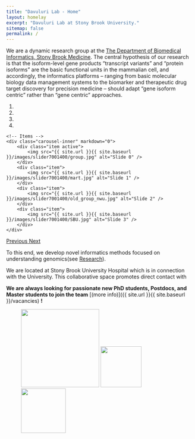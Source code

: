 ```yaml
---
title: "Davuluri Lab - Home"
layout: homelay
excerpt: "Davuluri Lab at Stony Brook University."
sitemap: false
permalink: /
---
```


We are a dynamic research group at the [The Department of Biomedical Informatics, Stony Brook Medicine](https://bmi.stonybrookmedicine.edu/). The central hypothesis of our research is that the isoform-level gene products “transcript variants” and “protein isoforms” are the basic functional units in the mammalian cell, and accordingly, the informatics platforms – ranging from basic molecular biology data management systems to the biomarker and therapeutic drug target discovery for precision medicine – should adapt “gene isoform centric” rather than “gene centric” approaches. 


<div markdown="0" id="carousel" class="carousel slide" data-ride="carousel" data-interval="4000" data-pause="hover" >
    <!-- Menu -->
    <ol class="carousel-indicators">
        <li data-target="#carousel" data-slide-to="0" class="active"></li>
        <li data-target="#carousel" data-slide-to="1"></li>
        <li data-target="#carousel" data-slide-to="2"></li>
        <li data-target="#carousel" data-slide-to="3"></li>
    </ol>

    <!-- Items -->
    <div class="carousel-inner" markdown="0">
        <div class="item active">
            <img src="{{ site.url }}{{ site.baseurl }}/images/slider7001400/group.jpg" alt="Slide 0" />
        </div>
        <div class="item">
            <img src="{{ site.url }}{{ site.baseurl }}/images/slider7001400/mart.jpg" alt="Slide 1" />
        </div>
        <div class="item">
            <img src="{{ site.url }}{{ site.baseurl }}/images/slider7001400/old_group_nwu.jpg" alt="Slide 2" />
        </div>
        <div class="item">
            <img src="{{ site.url }}{{ site.baseurl }}/images/slider7001400/SBU.jpg" alt="Slide 3" />
        </div>
    </div>
  <a class="left carousel-control" href="#carousel" role="button" data-slide="prev">
    <span class="glyphicon glyphicon-chevron-left" aria-hidden="true"></span>
    <span class="sr-only">Previous</span>
  </a>
  <a class="right carousel-control" href="#carousel" role="button" data-slide="next">
    <span class="glyphicon glyphicon-chevron-right" aria-hidden="true"></span>
    <span class="sr-only">Next</span>
  </a>
</div>




To this end, we develop novel informatics methods focused on understanding genomics(see [Research](research)).

We are located at Stony Brook University Hospital which is in connection with the University. This collaborative space promotes direct contact with 

 **We are always looking for passionate new PhD students, Postdocs, and Master students to join the team** [(more info)]({{ site.url }}{{ site.baseurl }}/vacancies) **!**


<!-- We are grateful for funding from Leiden University, [NWO](www.nwo.nl) ([Vidi talent scheme](http://www.nwo.nl/en/research-and-results/programmes/Talent+Scheme) and the [Frontiers in Nanoscience program](https://www.universiteitleiden.nl/en/research/research-projects/science/frontiers-of-nanoscience-nanofront)), and from an [ERC starting grant](https://erc.europa.eu/funding/starting-grants).
 -->
<figure class="fourth">
  <img src="{{ site.url }}{{ site.baseurl }}/images/logopic/sbu_logo.jpg" style="width: 210px">
  <img src="{{ site.url }}{{ site.baseurl }}/images/logopic/sbumed_logo.jpg" style="width: 110px">
  <img src="{{ site.url }}{{ site.baseurl }}/images/logopic/sbu_cc_logo.jpg" style="width: 120px">
</figure>
